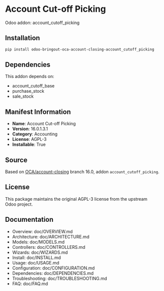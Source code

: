 # Account Cut-off Picking

Odoo addon: account_cutoff_picking

## Installation

```bash
pip install odoo-bringout-oca-account-closing-account_cutoff_picking
```

## Dependencies

This addon depends on:
- account_cutoff_base
- purchase_stock
- sale_stock

## Manifest Information

- **Name**: Account Cut-off Picking
- **Version**: 16.0.1.3.1
- **Category**: Accounting
- **License**: AGPL-3
- **Installable**: True

## Source

Based on [OCA/account-closing](https://github.com/OCA/account-closing) branch 16.0, addon `account_cutoff_picking`.

## License

This package maintains the original AGPL-3 license from the upstream Odoo project.

## Documentation

- Overview: doc/OVERVIEW.md
- Architecture: doc/ARCHITECTURE.md
- Models: doc/MODELS.md
- Controllers: doc/CONTROLLERS.md
- Wizards: doc/WIZARDS.md
- Install: doc/INSTALL.md
- Usage: doc/USAGE.md
- Configuration: doc/CONFIGURATION.md
- Dependencies: doc/DEPENDENCIES.md
- Troubleshooting: doc/TROUBLESHOOTING.md
- FAQ: doc/FAQ.md
